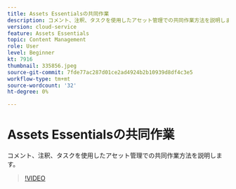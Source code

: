 ```yaml
---
title: Assets Essentialsの共同作業
description: コメント、注釈、タスクを使用したアセット管理での共同作業方法を説明します。
version: cloud-service
feature: Assets Essentials
topic: Content Management
role: User
level: Beginner
kt: 7916
thumbnail: 335856.jpeg
source-git-commit: 7fde77ac287d01ce2ad4924b2b10939d8df4c3e5
workflow-type: tm+mt
source-wordcount: '32'
ht-degree: 0%

---
```


# Assets Essentialsの共同作業

コメント、注釈、タスクを使用したアセット管理での共同作業方法を説明します。

>[!VIDEO](https://video.tv.adobe.com/v/335856/?quality=12&learn=on)
